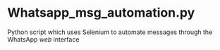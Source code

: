 # Whatsapp_msg_automation.py
Python script which uses Selenium to automate messages through the WhatsApp *web* interface
